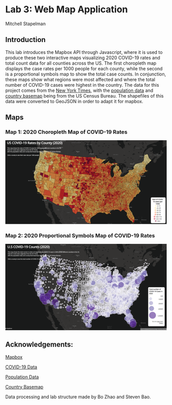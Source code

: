 # Lab 3: Web Map Application 
Mitchell Stapelman

## Introduction
This lab introduces the Mapbox API through Javascript, where it is used to produce these two interactive maps visualizing 2020 COVID-19 rates and total count data for all counties across the US. The first choropleth map displays the case rates per 1000 people for each county, while the second is a proportional symbols map to show the total case counts. In conjunction, these maps show what regions were most affected and where the total number of COVID-19 cases were highest in the country. The data for this project comes from the [New York Times](https://github.com/nytimes/covid-19-data/blob/43d32dde2f87bd4dafbb7d23f5d9e878124018b8/live/us-counties.csv), with the [population data](https://data.census.gov/cedsci/table?g=0100000US.050000&d=ACS%205-Year%20Estimates%20Data%20Profiles&tid=ACSDP5Y2018.DP05&hidePreview=true) and [country basemap](https://www.census.gov/geographies/mapping-files/time-series/geo/carto-boundary-file.html) being from the US Census Bureau. The shapefiles of this data were converted to GeoJSON in order to adapt it for mapbox.

## Maps
### Map 1: 2020 Choropleth Map of COVID-19 Rates
![Choropleth Map of COVID-19 Rates](img/lab_map1.png)
### Map 2: 2020 Proportional Symbols Map of COVID-19 Rates
![Proportional Symbol Map of COVID-19 Rates](img/lab_map2.png)

## Acknowledgements:
[Mapbox](https://docs.mapbox.com/mapbox.js/api/v3.3.1/)

[COVID-19 Data](https://github.com/nytimes/covid-19-data/blob/43d32dde2f87bd4dafbb7d23f5d9e878124018b8/live/us-counties.csv)

[Population Data](https://data.census.gov/cedsci/table?g=0100000US.050000&d=ACS%205-Year%20Estimates%20Data%20Profiles&tid=ACSDP5Y2018.DP05&hidePreview=true)

[Country Basemap](https://www.census.gov/geographies/mapping-files/time-series/geo/carto-boundary-file.html)

Data processing and lab structure made by Bo Zhao and Steven Bao.